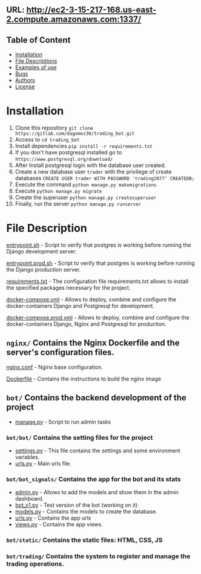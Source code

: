 ## URL: http://ec2-3-15-217-168.us-east-2.compute.amazonaws.com:1337/

## Table of Content
* [Installation](#installation)
* [File Descriptions](#file-descriptions)
* [Examples of use](#examples-of-use)
* [Bugs](#bugs)
* [Authors](#authors)
* [License](#license)


# Installation

1. Clone this repository `git clone https://gitlab.com/dagomez30/trading_bot.git`
2. Access to `cd trading_bot`
3. Install dependencies `pip install -r requirements.txt`
4. If you don't have postgresql installed go to `https://www.postgresql.org/download/`
5. After Install postgresql login with the database user created.
6. Create a new database user `trader` with the privilege of create databases `CREATE USER trader WITH PASSWORD 'trading2077' CREATEDB;`
8. Execute the command `python manage.py makemigrations`
9. Execute `python manage.py migrate`
10. Create the superuser `python manage.py createsuperuser`
11. Finally, run the server `python manage.py runserver`

# File Description

[entrypoint.sh](entrypoint.sh) - Script to verify that postgres is working before running the Django development server.

[entrypoint.prod.sh](entrypoint.prod.sh) - Script to verify that postgres is working before running the Django production server.

[requirements.txt](requirements.txt) - The configuration file requirements.txt allows to install the specified packages necessary for the project.

[docker-compose.yml](docker-compose.yml) - Allows to deploy, combine and configure the docker-containers Django and Postgresql for development.

[docker-compose.prod.yml](docker-compose.prod.yml) - Allows to deploy, combine and configure the docker-containers Django, Nginx and Postgresql for production.

## `nginx/` Contains the Nginx Dockerfile and the server's configuration files.
[nginx.conf](/nginx/nginx.conf) - Nginx base configuration.

[Dockerfile](/nginx/Dockerfile) - Contains the instructions to build the nginx image

## `bot/` Contains the backend development of the project
* [manage.py](bot/manage.py) - Script to run admin tasks

### `bot/bot/` Contains the setting files for the project
* [settings.py](/bot/bot/settings.py) - This file contains the settings and some environment variables.
* [urls.py](/bot/bot/urls.py) - Main urls file.


### `bot/bot_signals/` Contains the app for the bot and its stats
* [admin.py](/bot/bot_signals/admin.py) - Allows to add the models and show them in the admin dashboard.
* [bot_v1.py](/bot/bot_signals/bot_v1.py) - Test version of the bot (working on it)
* [models.py](/bot/bot_signals/models.py) - Contains the models to create the database.
* [urls.py](/bot/bot_signals/urls.py) - Contains the app urls
* [views.py](/bot/bot_signals/views.py) - Contains the app views.

### `bot/static/` Contains the static files: HTML, CSS, JS

### `bot/trading/` Contains the system to register and manage the trading operations.


